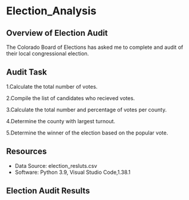 # Election_Analysis

## Overview of Election Audit
The Colorado Board of Elections has asked me to complete and audit of their local congressional election.

## Audit Task
1.Calculate the total number of votes.

2.Compile the list of candidates who recieved votes.

3.Calculate the total number and percentage of votes per county.

4.Determine the county with largest turnout.

5.Determine the winner of the election based on the popular vote.

## Resources
- Data Source: election_resluts.csv
- Software: Python 3.9, Visual Studio Code,1.38.1

## Election Audit Results


